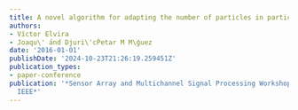```yaml
---
title: A novel algorithm for adapting the number of particles in particle filtering
authors:
- Víctor Elvira
- Joaqu\' ́and Djuri\'cṔetar M M\ǵuez
date: '2016-01-01'
publishDate: '2024-10-23T21:26:19.259451Z'
publication_types:
- paper-conference
publication: '*Sensor Array and Multichannel Signal Processing Workshop (SAM), 2016
  IEEE*'
---
```

